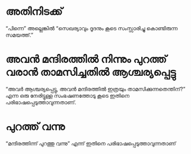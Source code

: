 # അതിനിടക്ക്
“പിന്നെ” അല്ലെങ്കിൽ “സെഖര്യാവും ദൂദനും കൂടെ സംസ്സാരിച്ചു കൊണ്ടിരുന്ന സമയത്ത്.”
# അവൻ മന്ദിരത്തിൽ നിന്നും പുറത്ത് വരാൻ താമസിച്ചതിൽ ആശ്ചര്യപ്പെട്ടു
“അവർ ആശ്ചര്യപ്പെട്ടു, അവൻ മന്ദിരത്തിൽ ഇത്രയും താമസിക്കുന്നതെന്തിന്?” എന്ന ഒരു നേരിട്ടുള്ള സംഭഷണത്തോടു കൂടെ ഇതിനെ പരിഭാഷപ്പെടുത്താവുന്നതാണ്.
# പുറത്ത് വന്നു
“മന്ദിരത്തിന്ന് പുറത്തു വന്നു” എന്ന് ഇതിനെ പരിഭാഷപ്പെടുത്താവുന്നതാണ്
